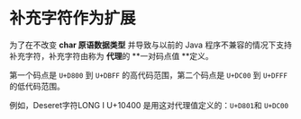 # 补充字符作为扩展

为了在不改变 **char 原语数据类型** 并导致与以前的 Java 程序不兼容的情况下支持补充字符，补充字符由称为 **代理**的 **一对码点值 **定义。

第一个码点是 `U+D800` 到 `U+DBFF` 的高代码范围，第二个码点是 `U+DC00` 到 `U+DFFF` 的低代码范围。

例如，Deseret字符LONG I U+10400 是用这对代理值定义的：`U+D801`和 `U+DC00`